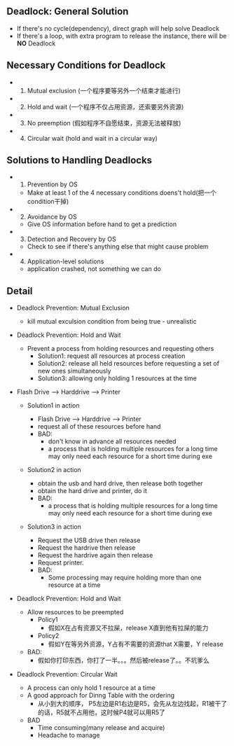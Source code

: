 Deadlock: General Solution
--------------
* If there's no cycle(dependency), direct graph will help solve Deadlock
* If there's a loop, with extra program to release the instance, there will be **NO** Deadlock

Necessary Conditions for Deadlock
----------
* 1. Mutual exclusion (一个程序要等另外一个结束才能进行)
* 2. Hold and wait (一个程序不仅占用资源，还索要另外资源)
* 3. No preemption (假如程序不自愿结束，资源无法被释放)
* 4. Circular wait (hold and wait in a circular way)

Solutions to Handling Deadlocks
-------------
* 1. Prevention by OS
    - Make at least 1 of the 4 necessary conditions doens't hold(把一个condition干掉)
* 2. Avoidance by OS
    - Give OS information before hand to get a prediction
* 3. Detection and Recovery by OS
    - Check to see if there's anything else that might cause problem
* 4. Application-level solutions
    - application crashed, not something we can do

Detail
--------
* Deadlock Prevention: Mutual Exclusion
    -  kill mutual exculsion condition from being true
      - unrealistic
* Deadlock Prevention: Hold and Wait
  - Prevent a process from holding resources and requesting others
    - Solution1: request all resources at process creation
    - Solution2: release all held resources before requesting a set of new ones simultaneously
    - Solution3: allowing only holding 1 resources at the time
* Flash Drive --> Harddrive --> Printer
  - Solution1 in action
    - Flash Drive --> Harddrive --> Printer
    - request all of these resources before hand
    - BAD:
      - don't know in advance all resources needed
      - a process that is holding multiple resources for a long time may only need each resource for a short time during exe
  - Solution2 in action
    - obtain the usb and hard drive, then release both together
    - obtain the hard drive and printer, do it
    - BAD:
       - a process that is holding multiple resources for a long time may only need each resource for a short time during exe

  - Solution3 in action
    - Request the USB drive then release
    - Request the hardrive then release
    - Request the hardrive again then release
    - Request printer.
    - BAD:  
      - Some processing may require holding more than one resource at a time

* Deadlock Prevention: Hold and Wait
  - Allow resources to be preempted
    - Policy1
      - 假如X在占有资源又不拉屎，release X直到他有拉屎的能力
    - Policy2
      - 假如Y在等另外资源，Y占有不需要的资源that X需要，Y release
  - BAD:
    - 假如你打印东西，你打了一半。。。然后被release了。。不坑爹么
    
* Deadlock Prevention: Circular Wait
  - A process can only hold 1 resource at a time
  - A good approach for Dinng Table with the ordering
    - 从小到大的顺序， P5左边是R1右边是R5，会先从左边找起，R1被干了的话，R5就不占用他，这时候P4就可以用R5了
  - BAD
    - Time consuming(many release and acquire)
    - Headache to manage
  
